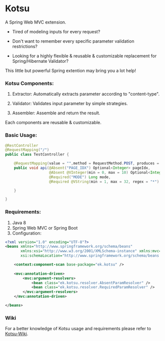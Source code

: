 # Kotsu
A Spring Web MVC extension.

* Tired of modeling inputs for every request? 

* Don't want to remember every specific parameter validation restrictions? 

* Looking for a highly flexible & reusable & customizable replacement for Spring/Hibernate Validator? 

This little but powerful Spring extention may bring you a lot help!

### Kotsu Components:

1. Extractor: Automatically extracts parameter according to "content-type".

2. Validator: Validates input parameter by simple strategies.

3. Assembler: Assemble and return the result.

Each components are reusable & customizable.

### Basic Usage:

```java
@RestController
@RequestMapping("/")
public class TestController {

    @RequestMapping(value = "",method = RequestMethod.POST, produces = {MediaType.APPLICATION_JSON_VALUE})
    public void api(@Absent("PAGE_IDX") Optional<Integer> pageIdx,
                    @Absent @VInteger(min = 0, max = 10) Optional<Integer> pageMax,
                    @Required("MODE") Long mode,
                    @Required @VString(min = 1, max = 32, regex = "*") String userName) {

    }

}
```

### Requirements:

1. Java 8
2. Spring Web MVC or Spring Boot
3. Configuration:

```xml
<?xml version="1.0" encoding="UTF-8"?>
<beans xmlns="http://www.springframework.org/schema/beans"
       xmlns:xsi="http://www.w3.org/2001/XMLSchema-instance" xmlns:mvc="http://www.springframework.org/schema/mvc"
       xsi:schemaLocation="http://www.springframework.org/schema/beans http://www.springframework.org/schema/beans/spring-beans.xsd http://www.springframework.org/schema/mvc http://www.springframework.org/schema/mvc/spring-mvc.xsd">

    <context:component-scan base-package="ek.kotsu" />
    
    <mvc:annotation-driven>
        <mvc:argument-resolvers>
            <bean class="ek.kotsu.resolver.AbsentParamResolver" />
            <bean class="ek.kotsu.resolver.RequiredParamResolver" />
        </mvc:argument-resolvers>
    </mvc:annotation-driven>

</beans>
```

### Wiki

For a better knowledge of Kotsu usage and requirements please refer to [Kotsu-Wiki](https://github.com/ronankim/kotsu/wiki).